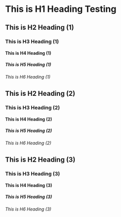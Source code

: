 # This is H1 Heading Testing

## This is H2 Heading (1)
### This is H3 Heading (1)
#### This is H4 Heading (1)
##### This is H5 Heading (1)
###### This is H6 Heading (1)

## This is H2 Heading (2) 
### This is H3 Heading (2)
#### This is H4 Heading (2)
##### This is H5 Heading (2)
###### This is H6 Heading (2)

## This is H2 Heading (3) 
### This is H3 Heading (3)
#### This is H4 Heading (3)
##### This is H5 Heading (3)
###### This is H6 Heading (3)